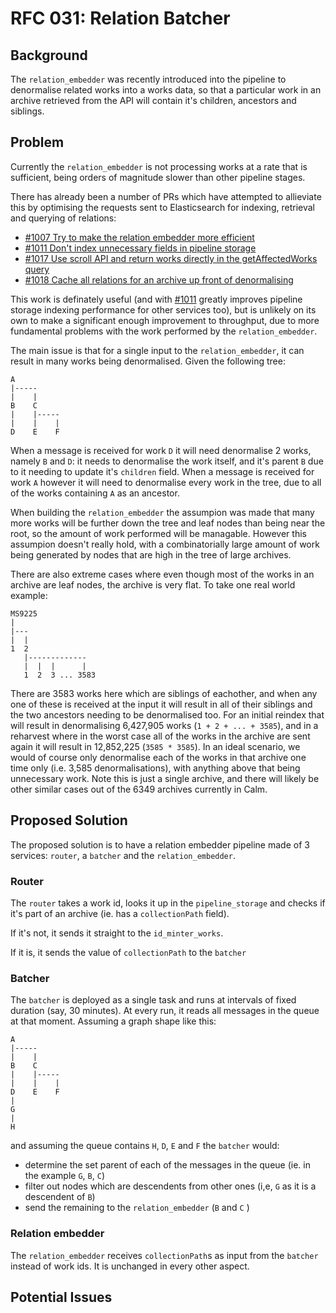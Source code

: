 # RFC 031: Relation Batcher

## Background

The `relation_embedder` was recently introduced into the pipeline to denormalise related works into a works data, so that a particular work in an archive retrieved from the API will contain it's children, ancestors and siblings.

## Problem

Currently the `relation_embedder` is not processing works at a rate that is sufficient, being orders of magnitude slower than other pipeline stages.

There has already been a number of PRs which have attempted to allieviate this by optimising the requests sent to Elasticsearch for indexing, retrieval and querying of relations:

* [#1007 Try to make the relation embedder more efficient](https://github.com/wellcomecollection/catalogue/pull/1007)
* [#1011 Don't index unnecessary fields in pipeline storage](https://github.com/wellcomecollection/catalogue/pull/1011)
* [#1017 Use scroll API and return works directly in the getAffectedWorks query](https://github.com/wellcomecollection/catalogue/pull/1017)
* [#1018 Cache all relations for an archive up front of denormalising](https://github.com/wellcomecollection/catalogue/pull/1018)

This work is definately useful (and with [#1011](https://github.com/wellcomecollection/catalogue/pull/1011) greatly improves pipeline storage indexing performance for other services too), but is unlikely on its own to make a significant enough improvement to throughput, due to more fundamental problems with the work performed by the `relation_embedder`.

The main issue is that for a single input to the `relation_embedder`, it can result in many works being denormalised. Given the following tree:

```
A
|-----
|    |
B    C
|    |-----
|    |    |
D    E    F
```

When a message is received for work `D` it will need denormalise 2 works, namely `B` and `D`: it needs to denormalise the work itself, and it's parent `B` due to it needing to update it's `children` field. When a message is received for work `A` however it will need to denormalise every work in the tree, due to all of the works containing `A` as an ancestor.

When building the `relation_embedder` the assumpion was made that many more works will be further down the tree and leaf nodes than being near the root, so the amount of work performed will be managable. However this assumpion doesn't really hold, with a combinatorially large amount of work being generated by nodes that are high in the tree of large archives.

There are also extreme cases where even though most of the works in an archive are leaf nodes, the archive is very flat. To take one real world example:

```
MS9225
|
|---
|  |
1  2
   |-------------
   |  |  |      |
   1  2  3 ... 3583
```

There are 3583 works here which are siblings of eachother, and when any one of these is received at the input it will result in all of their siblings and the two ancestors needing to be denormalised too. For an initial reindex that will result in denormalising 6,427,905 works (`1 + 2 + ... + 3585`), and in a reharvest where in the worst case all of the works in the archive are sent again it will result in 12,852,225 (`3585 * 3585`). In an ideal scenario, we would of course only denormalise each of the works in that archive one time only (i.e. 3,585 denormalisations), with anything above that being unnecessary work. Note this is just a single archive, and there will likely be other similar cases out of the 6349 archives currently in Calm.

## Proposed Solution

The proposed solution is to have a relation embedder pipeline made of 3 services: `router`, a `batcher` and 
the `relation_embedder`. 

### Router
The `router` takes a work id, looks it up in the `pipeline_storage` and checks if it's part of an 
archive (ie. has a `collectionPath` field). 

If it's not, it sends it straight to the `id_minter_works`. 

If it is, it sends the value of `collectionPath` to the `batcher`

### Batcher
The `batcher` is deployed as a single task and runs at intervals of fixed duration (say, 30  minutes). 
At every run, it reads all messages in the queue at that moment. 
Assuming a graph shape like this:
```
A
|-----
|    |
B    C
|    |-----
|    |    |
D    E    F
|
G
|
H
```

and assuming the queue contains `H`, `D`, `E` and `F` the `batcher` would:

- determine the set parent of each of the messages in the queue (ie. in the example `G`, `B`, `C`)
- filter out nodes which are descendents from other ones (i,e, `G` as it is a descendent of `B`) 
- send the remaining to the `relation_embedder` (`B` and `C` )

### Relation embedder
The `relation_embedder` receives `collectionPath`s as input from the `batcher` instead of work ids. 
It is unchanged in every other aspect.

## Potential Issues
